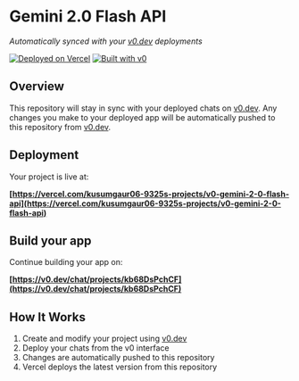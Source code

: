# Gemini 2.0 Flash API

*Automatically synced with your [v0.dev](https://v0.dev) deployments*

[![Deployed on Vercel](https://img.shields.io/badge/Deployed%20on-Vercel-black?style=for-the-badge&logo=vercel)](https://vercel.com/kusumgaur06-9325s-projects/v0-gemini-2-0-flash-api)
[![Built with v0](https://img.shields.io/badge/Built%20with-v0.dev-black?style=for-the-badge)](https://v0.dev/chat/projects/kb68DsPchCF)

## Overview

This repository will stay in sync with your deployed chats on [v0.dev](https://v0.dev).
Any changes you make to your deployed app will be automatically pushed to this repository from [v0.dev](https://v0.dev).

## Deployment

Your project is live at:

**[https://vercel.com/kusumgaur06-9325s-projects/v0-gemini-2-0-flash-api](https://vercel.com/kusumgaur06-9325s-projects/v0-gemini-2-0-flash-api)**

## Build your app

Continue building your app on:

**[https://v0.dev/chat/projects/kb68DsPchCF](https://v0.dev/chat/projects/kb68DsPchCF)**

## How It Works

1. Create and modify your project using [v0.dev](https://v0.dev)
2. Deploy your chats from the v0 interface
3. Changes are automatically pushed to this repository
4. Vercel deploys the latest version from this repository
